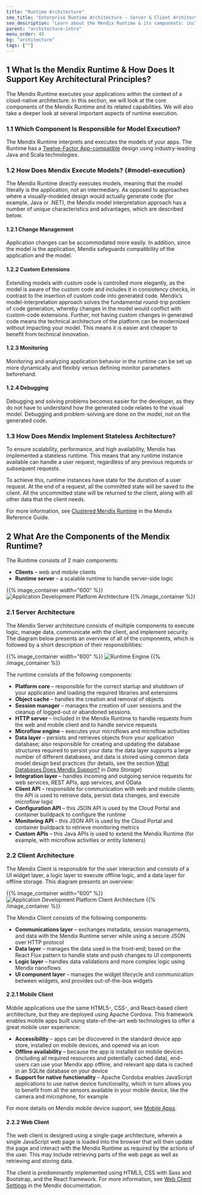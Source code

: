 ```yaml
---
title: "Runtime Architecture"
seo_title: "Enterprise Runtime Architecture - Server & Client Architecture"
seo_description: "Learn about the Mendix Runtime & its components: including how models are executed, server architecture, client architecture, & mobile & web clients."
parent: "architecture-intro"
menu_order: 40
bg: "architecture"
tags: [""]
---
```


## 1 What Is the Mendix Runtime & How Does It Support Key Architectural Principles?

The Mendix Runtime executes your applications within the context of a cloud-native architecture. In this section, we will look at the core components of the Mendix Runtime and its related capabilities. We will also take a deeper look at several important aspects of runtime execution.

### 1.1 Which Component Is Responsible for Model Execution?

The Mendix Runtime interprets and executes the models of your apps. The Runtime has a [Twelve-Factor App-compatible](twelve-factor-architecture) design using industry-leading Java and Scala technologies.

### 1.2 How Does Mendix Execute Models? {#model-execution}

The Mendix Runtime directly executes models, meaning that the model literally is the application, not an intermediary. As opposed to approaches where a visually-modeled design would actually generate code (for example, Java or .NET), the Mendix model interpretation approach has a number of unique characteristics and advantages, which are described below.

#### 1.2.1 Change Management

Application changes can be accommodated more easily. In addition, since the model is the application, Mendix safeguards compatibility of the application and the model.

#### 1.2.2 Custom Extensions

Extending models with custom code is controlled more elegantly, as the model is aware of the custom code and includes it in consistency checks, in contrast to the insertion of custom code into generated code. Mendix’s model-interpretation approach solves the fundamental round-trip problem of code generation, whereby changes in the model would conflict with custom-code extensions. Further, not having custom changes in generated code means the technical architecture of the platform can be modernized without impacting your model. This means it is easier and cheaper to benefit from technical innovation.

#### 1.2.3 Monitoring

Monitoring and analyzing application behavior in the runtime can be set up more dynamically and flexibly versus defining monitor parameters beforehand.

#### 1.2.4 Debugging

Debugging and solving problems becomes easier for the developer, as they do not have to understand how the generated code relates to the visual model. Debugging and problem-solving are done on the model, not on the generated code.

### 1.3 How Does Mendix Implement Stateless Architecture?

To ensure scalability, performance, and high availability, Mendix has implemented a stateless runtime. This means that any runtime instance available can handle a user request, regardless of any previous requests or subsequent requests.

To achieve this, runtime instances have state for the duration of a user request. At the end of a request, all the committed state will be saved to the client. All the uncommitted state will be returned to the client, along with all other data that the client needs.

For more information, see [Clustered Mendix Runtime](https://docs.mendix.com/refguide/clustered-mendix-runtime) in the Mendix Reference Guide.

## 2 What Are the Components of the Mendix Runtime?

The Runtime consists of 2 main components:

* **Clients** – web and mobile clients
* **Runtime server** – a scalable runtime to handle server-side logic

{{% image_container width="600" %}}
![Application Development Platform Architecture](attachments/mendix-architecture.png)
{{% /image_container %}}

### 2.1 Server Architecture

The Mendix Server architecture consists of multiple components to execute logic, manage data, communicate with the client, and implement security. The diagram below presents an overview of all of the components, which is followed by a short description of their responsibilities:

{{% image_container width="600" %}}
![Runtime Engine](attachments/runtime-engine.png)
{{% /image_container %}}

The runtime consists of the following components:

* **Platform core** – responsible for the correct startup and shutdown of your application and loading the required libraries and extensions
* **Object cache** – handles the creation and removal of objects
* **Session manager** – manages the creation of user sessions and the cleanup of logged-out or abandoned sessions.
* **HTTP server** – included in the Mendix Runtime to handle requests from the web and mobile client and to handle service requests
* **Microflow engine** – executes your microflows and microflow activities
* **Data layer** – persists and retrieves objects from your application database; also responsible for creating and updating the database structures required to persist your data: the data layer supports a large number of different databases, and data is stored using common data model design best practices (for details, see the section [What Databases Does Mendix Support?](../app-capabilities/data-storage#database-support) in *Data Storage*)
* **Integration layer** – handles incoming and outgoing service requests for web services, REST APIs, app services, and OData
* **Client API** – responsible for communication with web and mobile clients; the API is used to retrieve data, persist data changes, and execute microflow logic
* **Configuration API** – this JSON API is used by the Cloud Portal and container buildpack to configure the runtime
* **Monitoring API** – this JSON API is used by the Cloud Portal and container buildpack to retrieve monitoring metrics
* **Custom APIs** – this Java APIs is used to extend the Mendix Runtime (for example, with microflow activities or entity listeners)

### 2.2 Client Architecture

The Mendix Client is responsible for the user interaction and consists of a UI widget layer, a logic layer to execute offline logic, and a data layer for offline storage. This diagram presents an overview:

{{% image_container width="600" %}}
![Application Development Platform Client Architecture](attachments/client-architecture.png)
{{% /image_container %}}

The Mendix Client consists of the following components:

* **Communications layer** – exchanges metadata, session managements, and data with the Mendix Runtime server while using a secure JSON over HTTP protocol
* **Data layer** – manages the data used in the front-end; based on the React Flux pattern to handle state and push changes to UI components
* **Logic layer** – handles data validations and more complex logic using Mendix nanoflows
* **UI component layer** – manages the widget lifecycle and communication between widgets, and provides out-of-the-box widgets

#### 2.2.1 Mobile Client

Mobile applications use the same HTML5-, CSS-, and React-based client architecture, but they are deployed using Apache Cordova. This framework enables mobile apps built using state-of-the-art web technologies to offer a great mobile user experience:

* **Accessibility** – apps can be discovered in the standard device app store, installed on mobile devices, and opened via an icon
* **Offline availability** – because the app is installed on mobile devices (including all required resources and potentially cached data), end-users can use your Mendix app offline, and relevant app data is cached in an SQLite database on your device
* **Support for native functionality** – Apache Cordoba enables JavaScript applications to use native device functionality, which in turn allows you to benefit from all the sensors available in your mobile device, like the camera and microphone, for example

For more details on Mendix mobile device support, see [Mobile Apps](../app-capabilities/mobile-apps).

#### 2.2.2 Web Client

The web client is designed using a single-page architecture, wherein a single JavaScript web page is loaded into the browser that will then update the page and interact with the Mendix Runtime as required by the actions of the user. This may include retrieving parts of the web page as well as retrieving and storing data.

The client is predominantly implemented using HTML5, CSS with Sass and Bootstrap, and the React framework. For more information, see [Web Client Settings](https://docs.mendix.com/refguide/custom-settings#9-web-client-settings) in the Mendix documentation.
